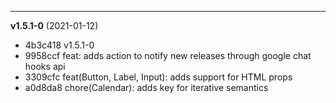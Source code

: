 
-------------------
 **v1.5.1-0**  (2021-01-12) 

* 4b3c418 v1.5.1-0
* 9958ccf feat: adds action to notify new releases through google chat hooks api
* 3309cfc feat(Button, Label, Input): adds support for HTML props
* a0d8da8 chore(Calendar): adds key for iterative semantics
